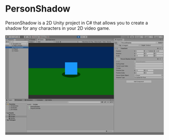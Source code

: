 # PersonShadow

PersonShadow is a 2D Unity project in C# that allows you to create a shadow for any characters in your 2D video game.

![Unity Screenshot](unity-person-shadow.png)
